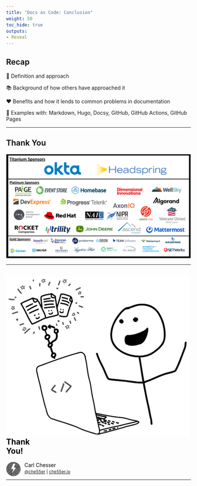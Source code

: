 ```yaml
---
title: "Docs as Code: Conclusion"
weight: 50
toc_hide: true
outputs:
- Reveal
---
```


## Recap

<p class="fragment fade-up">📓 Definition and approach</p>
<p class="fragment fade-up">📚 Background of how others have approached it</p>
<p class="fragment fade-up">❤️ Benefits and how it lends to common problems in documentation</p>
<p class="fragment fade-up">🚀 Examples with: Markdown, Hugo, Docsy, GitHub, GitHub Actions, GitHub Pages</p>

---

## Thank You

![](img/sponsor-thank-you.png)

---

<section data-background-color="white" >
<p style="width: 500px;" >
<img src="img/title.png" style="float: left" />
<h1 style="text-align: left; color: black">Thank <br />You!</h1>
<div style="text-align: left;" >
  <img style="vertical-align: top; float: left; padding-right: 10px" src="img/avatar.png" width="40" >
  <span style="color: black" >
    Carl Chesser
    <br />
    <small><a href="https://twitter.com/che55er">@che55er</a> | <a href="https://che55er.io/">che55er.io</a></small>
  </span>
</div>
</p> 
</section>

---


